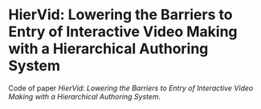 # HierVid: Lowering the Barriers to Entry of Interactive Video Making with a Hierarchical Authoring System

Code of paper *HierVid: Lowering the Barriers to Entry of Interactive Video Making with a Hierarchical Authoring System.*
